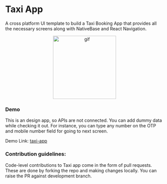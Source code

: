# Taxi App

A cross platform UI template to build a Taxi Booking App that provides all the necessary screens along with NativeBase and React Navigation.

<p align="center">
    <img src="./assets/first.gif" width="200" alt="gif"/>
</p>

### Demo
This is an design app, so APIs are not connected. You can add dummy data while checking it out.
For instance, you can type any number on the OTP and mobile number field for going to next screen.

Demo Link: [taxi-app](https://madewithnativebase.com/projects/taxi-app)

### Contribution guidelines:

Code-level contributions to Taxi app come in the form of pull requests. These are done by forking the repo and making changes locally. You can raise the PR against development branch.
